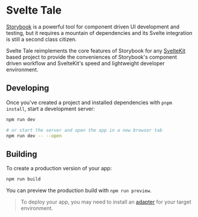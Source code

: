# Svelte Tale

[Storybook](https://storybook.js.org) is a powerful tool for component driven UI development and testing, but it requires a mountain of dependencies and its Svelte integration is still a second class citizen.

Svelte Tale reimplements the core features of Storybook for any [SvelteKit](https://kit.svelte.dev/) based project to provide the conveniences of Storybook's component driven workflow and SvelteKit's speed and lightweight developer environment.

## Developing

Once you've created a project and installed dependencies with `pnpm install`, start a development server:

```bash
npm run dev

# or start the server and open the app in a new browser tab
npm run dev -- --open
```

## Building

To create a production version of your app:

```bash
npm run build
```

You can preview the production build with `npm run preview`.

> To deploy your app, you may need to install an [adapter](https://kit.svelte.dev/docs/adapters) for your target environment.
